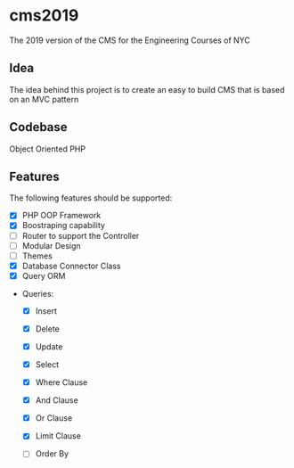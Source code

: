 # cms2019
The 2019 version of the CMS for the Engineering Courses of NYC

## Idea
The idea behind this project is to create an easy to build CMS that is based on an MVC pattern 

## Codebase
Object Oriented PHP

## Features 
The following features should be supported:
- [x] PHP OOP Framework
- [x] Boostraping capability 
- [ ] Router to support the Controller 
- [ ] Modular Design 
- [ ] Themes 
- [x] Database Connector Class 
- [x] Query ORM 
- Queries:
  - [x] Insert 
  - [x] Delete
  - [x] Update 
  - [x] Select 
  - [x] Where Clause 
  - [x] And Clause
  - [x] Or Clause 
  - [x] Limit Clause 
  - [ ] Order By 
  
  
